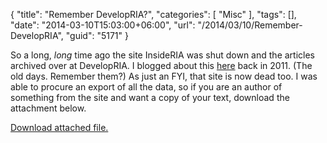 {
	"title": "Remember DevelopRIA?",
	"categories": [
		"Misc"
	],
	"tags": [],
	"date": "2014-03-10T15:03:00+06:00",
	"url": "/2014/03/10/Remember-DevelopRIA",
	"guid": "5171"
}

So a long, <i>long</i> time ago the site InsideRIA was shut down and the articles archived over at DevelopRIA. I blogged about this <a href="http://www.raymondcamden.com/index.cfm/2011/1/28/My-InsideRIA-Archive">here</a> back in 2011. (The old days. Remember them?) As just an FYI, that site is now dead too. I was able to procure an export of all the data, so if you are an author of something from the site and want a copy of your text, download the attachment below.<p><a href='enclosures/C%3A%5Chosts%5C2013%2Eraymondcamden%2Ecom%5Cenclosures%2Fdevelopria%5Ftext%5Fbackup%2Ezip'>Download attached file.</a></p>
